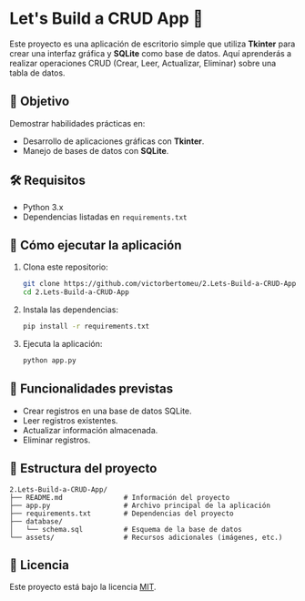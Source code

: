 # Let's Build a CRUD App 🚀

Este proyecto es una aplicación de escritorio simple que utiliza **Tkinter** para crear una interfaz gráfica y **SQLite** como base de datos. Aquí aprenderás a realizar operaciones CRUD (Crear, Leer, Actualizar, Eliminar) sobre una tabla de datos.

## 🎯 Objetivo
Demostrar habilidades prácticas en:
- Desarrollo de aplicaciones gráficas con **Tkinter**.
- Manejo de bases de datos con **SQLite**.

## 🛠️ Requisitos
- Python 3.x
- Dependencias listadas en `requirements.txt`

## 🚀 Cómo ejecutar la aplicación
1. Clona este repositorio:
   ```bash
   git clone https://github.com/victorbertomeu/2.Lets-Build-a-CRUD-App.git
   cd 2.Lets-Build-a-CRUD-App
   ```
2. Instala las dependencias:
   ```bash
   pip install -r requirements.txt
   ```
3. Ejecuta la aplicación:
   ```bash
   python app.py
   ```

## 🌟 Funcionalidades previstas
- Crear registros en una base de datos SQLite.
- Leer registros existentes.
- Actualizar información almacenada.
- Eliminar registros.

## 📂 Estructura del proyecto
```
2.Lets-Build-a-CRUD-App/
├── README.md               # Información del proyecto
├── app.py                  # Archivo principal de la aplicación
├── requirements.txt        # Dependencias del proyecto
├── database/
│   └── schema.sql          # Esquema de la base de datos
└── assets/                 # Recursos adicionales (imágenes, etc.)
```

## 📄 Licencia
Este proyecto está bajo la licencia [MIT](LICENSE).
